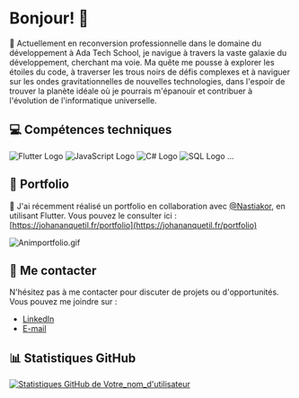 # Bonjour! 👋

🔭 Actuellement en reconversion professionnelle dans le domaine du développement à Ada Tech School, je navigue à travers la vaste galaxie du développement, cherchant ma voie. Ma quête me pousse à explorer les étoiles du code, à traverser les trous noirs de défis complexes et à naviguer sur les ondes gravitationnelles de nouvelles technologies, dans l'espoir de trouver la planète idéale où je pourrais m'épanouir et contribuer à l'évolution de l'informatique universelle.

## 💻 Compétences techniques
![Flutter Logo](https://img.icons8.com/color/48/000000/flutter.png)
![JavaScript Logo](https://img.icons8.com/color/48/000000/javascript.png)
![C# Logo](https://img.icons8.com/color/48/000000/c-sharp-logo.png)
![SQL Logo](https://img.icons8.com/color/48/000000/sql.png)
...

## 🚀 Portfolio
🌱 J'ai récemment réalisé un portfolio en collaboration avec [@Nastiakor](https://github.com/Nastiakor/), en utilisant Flutter. Vous pouvez le consulter ici : [https://johananquetil.fr/portfolio](https://johananquetil.fr/portfolio)

![Animportfolio.gif](animportfolio.gif)

## 🤝 Me contacter
N'hésitez pas à me contacter pour discuter de projets ou d'opportunités. Vous pouvez me joindre sur :
- [LinkedIn](https://www.linkedin.com/in/votre-nom-d-utilisateur/)
- [E-mail](mailto:votre.email@example.com)

## 📊 Statistiques GitHub
[![Statistiques GitHub de Votre_nom_d'utilisateur](https://github-readme-stats.vercel.app/api?username=JohanAnquetil)](https://github.com/anuraghazra/github-readme-stats)
